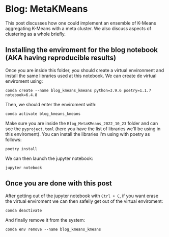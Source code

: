 # Blog: MetaKMeans

This post discusses how one could implement an ensemble of K-Means aggregating K-Means with a meta cluster. We also discuss aspects of clustering as a whole briefly.

## Installing the enviroment for the blog notebook (AKA having reproducible results)

Once you are inside this folder, you should create a virtual environment and install the same libraries used at this notebook. We can create de virtual enviroment using:
```console
conda create --name blog_kmeans_kmeans python=3.9.6 poetry=1.1.7 notebook=6.4.8
```

Then, we should enter the enviroment with:
```console
conda activate blog_kmeans_kmeans
```

Make sure you are inside the `Blog_MetaKMeans_2022_10_23` folder and can see the `pyproject.toml` (here you have the list of libraries we'll be using in this enviroment). You can install the libraries I'm using with poetry as follows:
```console
poetry install
```

We can then launch the jupyter notebook:
```console
jupyter notebook
```

## Once you are done with this post

After getting out of the jupyter notebook with `Ctrl + C`, if you want erase the virtual enviroment we can then safelly get out of the virtual enviroment:
```console
conda deactivate
```

And finally remove it from the system:
```console
conda env remove --name blog_kmeans_kmeans
```








